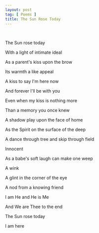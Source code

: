 ```yaml
---
layout: post
tag: [ Poems ]
title: The Sun Rose Today
---
```


<br/>

The Sun rose today

With a light of intimate ideal

As a parent's kiss upon the brow

Its warmth a like appeal

A kiss to say I'm here now

And forever I'll be with you

Even when my kiss is nothing more

Than a memory you once knew

A shadow play upon the face of home

As the Spirit on the surface of the deep

A dance through tree and skip through field

Innocent

As a babe's soft laugh can make one weep

A wink

A glint in the corner of the eye

A nod from a knowing friend

I am He and He is Me

And We are Thee to the end

The Sun rose today

I am here

<br/>
